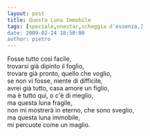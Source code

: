 ```yaml
---
layout: post
title: Questa Luna Immobile
tags: [speciale,onestar,scheggia d'essenza,]
date: 2009-02-24 18:50:00
author: pietro
---
```

Fosse tutto così facile,<br/>trovarsi già dipinto il foglio,<br/>trovare già pronto, quello che voglio,<br/>se non vi fosse, niente di difficile,<br/>avrei già tutto, casa amore un figlio,<br/>ma è tutto qui, o c'è di meglio,<br/>ma questa luna fragile,<br/>non mi mostrerà in eterno, che sono sveglio,<br/>ma questa luna immobile,<br/>mi percuote come un maglio.
